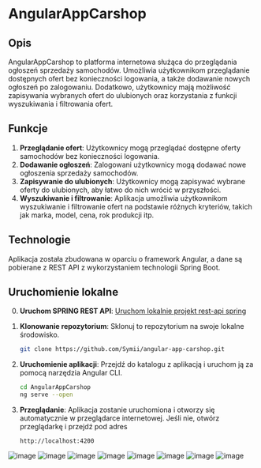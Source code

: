 # AngularAppCarshop

## Opis
AngularAppCarshop to platforma internetowa służąca do przeglądania ogłoszeń sprzedaży samochodów. Umożliwia użytkownikom przeglądanie dostępnych ofert bez konieczności logowania, a także dodawanie nowych ogłoszeń po zalogowaniu. Dodatkowo, użytkownicy mają możliwość zapisywania wybranych ofert do ulubionych oraz korzystania z funkcji wyszukiwania i filtrowania ofert.

## Funkcje
1. **Przeglądanie ofert**: Użytkownicy mogą przeglądać dostępne oferty samochodów bez konieczności logowania.
2. **Dodawanie ogłoszeń**: Zalogowani użytkownicy mogą dodawać nowe ogłoszenia sprzedaży samochodów.
3. **Zapisywanie do ulubionych**: Użytkownicy mogą zapisywać wybrane oferty do ulubionych, aby łatwo do nich wrócić w przyszłości.
4. **Wyszukiwanie i filtrowanie**: Aplikacja umożliwia użytkownikom wyszukiwanie i filtrowanie ofert na podstawie różnych kryteriów, takich jak marka, model, cena, rok produkcji itp.

## Technologie
Aplikacja została zbudowana w oparciu o framework Angular, a dane są pobierane z REST API z wykorzystaniem technologii Spring Boot.

## Uruchomienie lokalne
0. **Uruchom SPRING REST API**: [Uruchom lokalnie projekt rest-api spring](https://github.com/Symii/spring-app-carshop)
1. **Klonowanie repozytorium**: Sklonuj to repozytorium na swoje lokalne środowisko.
   ```bash
   git clone https://github.com/Symii/angular-app-carshop.git

2. **Uruchomienie aplikacji**: Przejdź do katalogu z aplikacją i uruchom ją za pomocą narzędzia Angular CLI.
    ```bash
    cd AngularAppCarshop
    ng serve --open
3. **Przeglądanie**: Aplikacja zostanie uruchomiona i otworzy się automatycznie w przeglądarce internetowej. Jeśli nie, otwórz przeglądarkę i przejdź pod adres
   
       http://localhost:4200

![image](https://github.com/Symii/angular-app-carshop/assets/46313859/aff558f3-dac0-4505-ae82-e52a352270f6)
![image](https://github.com/Symii/angular-app-carshop/assets/46313859/511a9e68-9fcc-404f-8406-b0633e14b59a)
![image](https://github.com/Symii/angular-app-carshop/assets/46313859/c6d12808-8039-4dca-9f7d-c04b38407e8a)
![image](https://github.com/Symii/angular-app-carshop/assets/46313859/45bd331c-7072-4370-b1f9-b0852bcc2fbc)
![image](https://github.com/Symii/angular-app-carshop/assets/46313859/7a059595-97a8-4aad-befd-c28ac32e2e2e)
![image](https://github.com/Symii/angular-app-carshop/assets/46313859/eb526eed-8791-43c0-b734-c7e845f4d6d4)
![image](https://github.com/Symii/angular-app-carshop/assets/46313859/a877b0c0-a731-462e-82a8-437a7b5d9796)
![image](https://github.com/Symii/angular-app-carshop/assets/46313859/53217a7f-39a1-401e-a23c-8292d28bc1cb)


